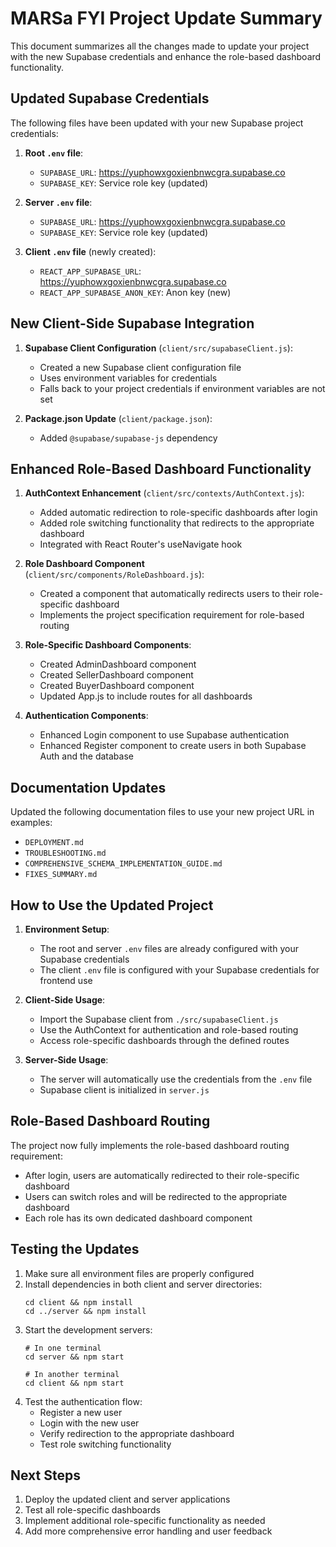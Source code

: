 # MARSa FYI Project Update Summary

This document summarizes all the changes made to update your project with the new Supabase credentials and enhance the role-based dashboard functionality.

## Updated Supabase Credentials

The following files have been updated with your new Supabase project credentials:

1. **Root `.env` file**:
   - `SUPABASE_URL`: https://yuphowxgoxienbnwcgra.supabase.co
   - `SUPABASE_KEY`: Service role key (updated)

2. **Server `.env` file**:
   - `SUPABASE_URL`: https://yuphowxgoxienbnwcgra.supabase.co
   - `SUPABASE_KEY`: Service role key (updated)

3. **Client `.env` file** (newly created):
   - `REACT_APP_SUPABASE_URL`: https://yuphowxgoxienbnwcgra.supabase.co
   - `REACT_APP_SUPABASE_ANON_KEY`: Anon key (new)

## New Client-Side Supabase Integration

1. **Supabase Client Configuration** (`client/src/supabaseClient.js`):
   - Created a new Supabase client configuration file
   - Uses environment variables for credentials
   - Falls back to your project credentials if environment variables are not set

2. **Package.json Update** (`client/package.json`):
   - Added `@supabase/supabase-js` dependency

## Enhanced Role-Based Dashboard Functionality

1. **AuthContext Enhancement** (`client/src/contexts/AuthContext.js`):
   - Added automatic redirection to role-specific dashboards after login
   - Added role switching functionality that redirects to the appropriate dashboard
   - Integrated with React Router's useNavigate hook

2. **Role Dashboard Component** (`client/src/components/RoleDashboard.js`):
   - Created a component that automatically redirects users to their role-specific dashboard
   - Implements the project specification requirement for role-based routing

3. **Role-Specific Dashboard Components**:
   - Created AdminDashboard component
   - Created SellerDashboard component
   - Created BuyerDashboard component
   - Updated App.js to include routes for all dashboards

4. **Authentication Components**:
   - Enhanced Login component to use Supabase authentication
   - Enhanced Register component to create users in both Supabase Auth and the database

## Documentation Updates

Updated the following documentation files to use your new project URL in examples:
- `DEPLOYMENT.md`
- `TROUBLESHOOTING.md`
- `COMPREHENSIVE_SCHEMA_IMPLEMENTATION_GUIDE.md`
- `FIXES_SUMMARY.md`

## How to Use the Updated Project

1. **Environment Setup**:
   - The root and server `.env` files are already configured with your Supabase credentials
   - The client `.env` file is configured with your Supabase credentials for frontend use

2. **Client-Side Usage**:
   - Import the Supabase client from `./src/supabaseClient.js`
   - Use the AuthContext for authentication and role-based routing
   - Access role-specific dashboards through the defined routes

3. **Server-Side Usage**:
   - The server will automatically use the credentials from the `.env` file
   - Supabase client is initialized in `server.js`

## Role-Based Dashboard Routing

The project now fully implements the role-based dashboard routing requirement:
- After login, users are automatically redirected to their role-specific dashboard
- Users can switch roles and will be redirected to the appropriate dashboard
- Each role has its own dedicated dashboard component

## Testing the Updates

1. Make sure all environment files are properly configured
2. Install dependencies in both client and server directories:
   ```
   cd client && npm install
   cd ../server && npm install
   ```
3. Start the development servers:
   ```
   # In one terminal
   cd server && npm start
   
   # In another terminal
   cd client && npm start
   ```
4. Test the authentication flow:
   - Register a new user
   - Login with the new user
   - Verify redirection to the appropriate dashboard
   - Test role switching functionality

## Next Steps

1. Deploy the updated client and server applications
2. Test all role-specific dashboards
3. Implement additional role-specific functionality as needed
4. Add more comprehensive error handling and user feedback